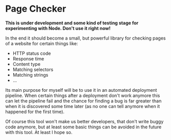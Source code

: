 # Page Checker

**This is under development and some kind of testing stage for experimenting with Node. Don't use it right now!**

In the end it should become a small, but powerful library for checking pages of a website for certain things like:

* HTTP status code
* Response time
* Content type
* Matching selectors
* Matching strings
* …

Its main purpose for myself will be to use it in an automated deployment pipeline. When certain things after a
deployment don't work anymore this can let the pipeline fail and the chance for finding a bug is far greater than when
it is discovered some time later (as no one can tell anymore when it happened for the first time).

Of course this tool won't make us better developers, that don't write buggy code anymore, but at least some basic things
can be avoided in the future with this tool. At least I hope so.
